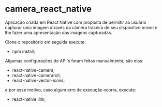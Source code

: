 # camera_react_native
Aplicação criada em React Native com proposta de permitir ao usuário capturar uma imagem através da câmera traseira de seu dispositivo móvel e lhe fazer uma apresentação das imagens capturadas.

Clone o repositório em seguida execute: 
- npm install; 

Algumas configurações de API's foram feitas manualmente, são elas: 
- react-native-camera;
- react-native-cameraroll;
- react-native-vector-icons;

e por esse motivo, caso algum erro de execução ocorra, execute:
- react-native link;
